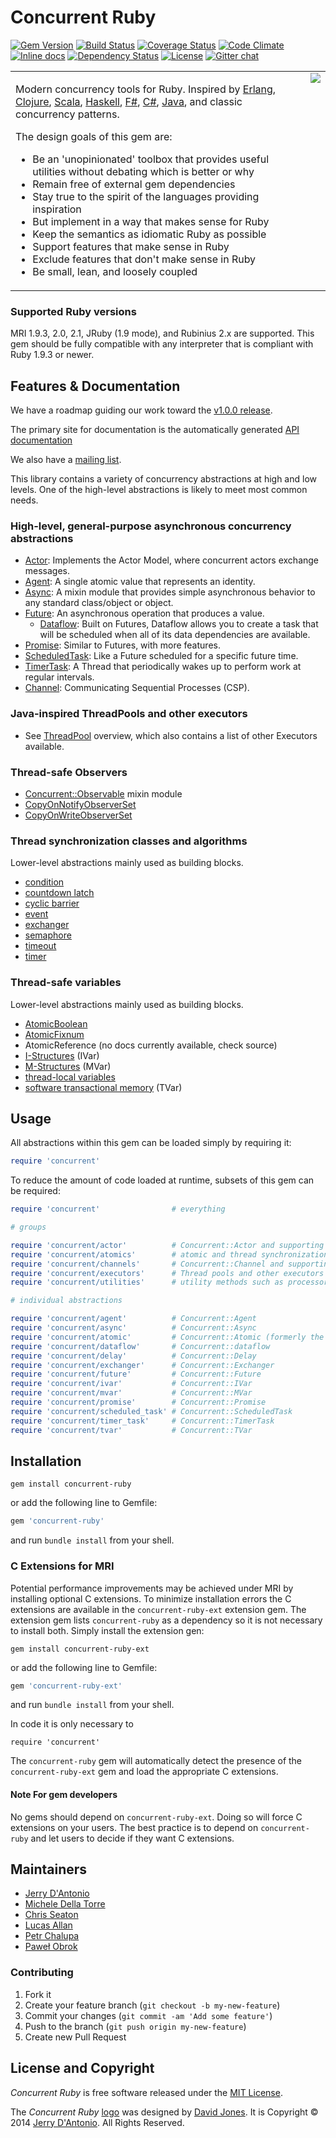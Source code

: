 # Concurrent Ruby
[![Gem Version](https://badge.fury.io/rb/concurrent-ruby.svg)](http://badge.fury.io/rb/concurrent-ruby) [![Build Status](https://travis-ci.org/ruby-concurrency/concurrent-ruby.svg?branch=master)](https://travis-ci.org/ruby-concurrency/concurrent-ruby) [![Coverage Status](https://img.shields.io/coveralls/ruby-concurrency/concurrent-ruby/master.svg)](https://coveralls.io/r/ruby-concurrency/concurrent-ruby) [![Code Climate](https://codeclimate.com/github/ruby-concurrency/concurrent-ruby.svg)](https://codeclimate.com/github/ruby-concurrency/concurrent-ruby) [![Inline docs](http://inch-ci.org/github/ruby-concurrency/concurrent-ruby.svg)](http://inch-ci.org/github/ruby-concurrency/concurrent-ruby) [![Dependency Status](https://gemnasium.com/ruby-concurrency/concurrent-ruby.svg)](https://gemnasium.com/ruby-concurrency/concurrent-ruby) [![License](https://img.shields.io/badge/license-MIT-green.svg)](http://opensource.org/licenses/MIT) [![Gitter chat](http://img.shields.io/badge/gitter-join%20chat%20%E2%86%92-brightgreen.svg)](https://gitter.im/ruby-concurrency/concurrent-ruby)

<table>
  <tr>
    <td align="left" valign="top">
      <p>
        Modern concurrency tools for Ruby. Inspired by
        <a href="http://www.erlang.org/doc/reference_manual/processes.html">Erlang</a>,
        <a href="http://clojure.org/concurrent_programming">Clojure</a>,
        <a href="http://akka.io/">Scala</a>,
        <a href="http://www.haskell.org/haskellwiki/Applications_and_libraries/Concurrency_and_parallelism#Concurrent_Haskell">Haskell</a>,
        <a href="http://blogs.msdn.com/b/dsyme/archive/2010/02/15/async-and-parallel-design-patterns-in-f-part-3-agents.aspx">F#</a>,
        <a href="http://msdn.microsoft.com/en-us/library/vstudio/hh191443.aspx">C#</a>,
        <a href="http://docs.oracle.com/javase/7/docs/api/java/util/concurrent/package-summary.html">Java</a>,
        and classic concurrency patterns.
      </p>
      <p>
        The design goals of this gem are:
        <ul>
          <li>Be an 'unopinionated' toolbox that provides useful utilities without debating which is better or why</li>
          <li>Remain free of external gem dependencies</li>
          <li>Stay true to the spirit of the languages providing inspiration</li>
          <li>But implement in a way that makes sense for Ruby</li>
          <li>Keep the semantics as idiomatic Ruby as possible</li>
          <li>Support features that make sense in Ruby</li>
          <li>Exclude features that don't make sense in Ruby</li>
          <li>Be small, lean, and loosely coupled</li>
        </ul>
      </p>
    </td>
    <td align="right" valign="top">
      <img src="https://raw.githubusercontent.com/ruby-concurrency/concurrent-ruby/master/doc/logo/concurrent-ruby-logo-300x300.png"/>
    </td>
  </tr>
</table>

### Supported Ruby versions

MRI 1.9.3, 2.0, 2.1, JRuby (1.9 mode), and Rubinius 2.x are supported.
This gem should be fully compatible with any interpreter that is compliant with Ruby 1.9.3 or newer.

## Features & Documentation

We have a roadmap guiding our work toward the [v1.0.0 release](https://github.com/ruby-concurrency/concurrent-ruby/wiki/v1.0-Roadmap).

The primary site for documentation is the automatically generated [API documentation](http://ruby-concurrency.github.io/concurrent-ruby/frames.html)

We also have a [mailing list](http://groups.google.com/group/concurrent-ruby).

This library contains a variety of concurrency abstractions at high and low levels. One of the high-level abstractions is likely to meet most common needs. 

### High-level, general-purpose asynchronous concurrency abstractions

* [Actor](http://ruby-concurrency.github.io/concurrent-ruby/Concurrent/Actor.html): Implements the Actor Model, where concurrent actors exchange messages.
* [Agent](http://ruby-concurrency.github.io/concurrent-ruby/Concurrent/Agent.html): A single atomic value that represents an identity.
* [Async](http://ruby-concurrency.github.io/concurrent-ruby/Concurrent/Async.html): A mixin module that provides simple asynchronous behavior to any standard class/object or object.
* [Future](http://ruby-concurrency.github.io/concurrent-ruby/Concurrent/Future.html): An asynchronous operation that produces a value.
  * [Dataflow](http://ruby-concurrency.github.io/concurrent-ruby/Concurrent/Dataflow.html): Built on Futures, Dataflow allows you to create a task that will be scheduled when all of its data dependencies are available.
* [Promise](http://ruby-concurrency.github.io/concurrent-ruby/Concurrent/Promise.html): Similar to Futures, with more features.
* [ScheduledTask](http://ruby-concurrency.github.io/concurrent-ruby/Concurrent/ScheduledTask.html): Like a Future scheduled for a specific future time.
* [TimerTask](http://ruby-concurrency.github.io/concurrent-ruby/Concurrent/TimerTask.html): A Thread that periodically wakes up to perform work at regular intervals. 
* [Channel](http://ruby-concurrency.github.io/concurrent-ruby/Concurrent/Channel.html): Communicating Sequential Processes (CSP). 

### Java-inspired ThreadPools and other executors

* See [ThreadPool](http://ruby-concurrency.github.io/concurrent-ruby/file.thread_pools.html) overview, which also contains a list of other Executors available.

### Thread-safe Observers

* [Concurrent::Observable](http://ruby-concurrency.github.io/concurrent-ruby/Concurrent/Observable.html) mixin module
* [CopyOnNotifyObserverSet](http://ruby-concurrency.github.io/concurrent-ruby/Concurrent/CopyOnNotifyObserverSet.html)
* [CopyOnWriteObserverSet](http://ruby-concurrency.github.io/concurrent-ruby/Concurrent/CopyOnWriteObserverSet.html)

### Thread synchronization classes and algorithms

Lower-level abstractions mainly used as building blocks. 

* [condition](http://ruby-concurrency.github.io/concurrent-ruby/Concurrent/Condition.html)
* [countdown latch](http://ruby-concurrency.github.io/concurrent-ruby/Concurrent/CountDownLatch.html)
* [cyclic barrier](http://ruby-concurrency.github.io/concurrent-ruby/Concurrent/CyclicBarrier.html)
* [event](http://ruby-concurrency.github.io/concurrent-ruby/Concurrent/Event.html)
* [exchanger](http://ruby-concurrency.github.io/concurrent-ruby/Concurrent/Exchanger.html)
* [semaphore](http://ruby-concurrency.github.io/concurrent-ruby/Concurrent/Semaphore.html)
* [timeout](http://ruby-concurrency.github.io/concurrent-ruby/Concurrent.html#timeout-class_method)
* [timer](http://ruby-concurrency.github.io/concurrent-ruby/Concurrent.html#timer-class_method)

### Thread-safe variables

Lower-level abstractions mainly used as building blocks. 

* [AtomicBoolean](http://ruby-concurrency.github.io/concurrent-ruby/Concurrent/AtomicBoolean.html)
* [AtomicFixnum](http://ruby-concurrency.github.io/concurrent-ruby/Concurrent/AtomicFixnum.html)
* AtomicReference (no docs currently available, check source)
* [I-Structures](http://ruby-concurrency.github.io/concurrent-ruby/Concurrent/IVar.html) (IVar)
* [M-Structures](http://ruby-concurrency.github.io/concurrent-ruby/Concurrent/MVar.html) (MVar)
* [thread-local variables](http://ruby-concurrency.github.io/concurrent-ruby/Concurrent/ThreadLocalVar.html)
* [software transactional memory](http://ruby-concurrency.github.io/concurrent-ruby/Concurrent/TVar.html) (TVar)

## Usage

All abstractions within this gem can be loaded simply by requiring it:

```ruby
require 'concurrent'
```

To reduce the amount of code loaded at runtime, subsets of this gem can be required:

```ruby
require 'concurrent'                # everything

# groups

require 'concurrent/actor'          # Concurrent::Actor and supporting code
require 'concurrent/atomics'        # atomic and thread synchronization classes
require 'concurrent/channels'       # Concurrent::Channel and supporting code
require 'concurrent/executors'      # Thread pools and other executors
require 'concurrent/utilities'      # utility methods such as processor count and timers

# individual abstractions

require 'concurrent/agent'          # Concurrent::Agent
require 'concurrent/async'          # Concurrent::Async
require 'concurrent/atomic'         # Concurrent::Atomic (formerly the `atomic` gem)
require 'concurrent/dataflow'       # Concurrent::dataflow
require 'concurrent/delay'          # Concurrent::Delay
require 'concurrent/exchanger'      # Concurrent::Exchanger
require 'concurrent/future'         # Concurrent::Future
require 'concurrent/ivar'           # Concurrent::IVar
require 'concurrent/mvar'           # Concurrent::MVar
require 'concurrent/promise'        # Concurrent::Promise
require 'concurrent/scheduled_task' # Concurrent::ScheduledTask
require 'concurrent/timer_task'     # Concurrent::TimerTask
require 'concurrent/tvar'           # Concurrent::TVar
```

## Installation

```shell
gem install concurrent-ruby
```

or add the following line to Gemfile:

```ruby
gem 'concurrent-ruby'
```

and run `bundle install` from your shell.

### C Extensions for MRI

Potential performance improvements may be achieved under MRI by installing optional C extensions.
To minimize installation errors the C extensions are available in the `concurrent-ruby-ext` extension
gem. The extension gem lists `concurrent-ruby` as a dependency so it is not necessary to install both.
Simply install the extension gen:

```shell
gem install concurrent-ruby-ext
```

or add the following line to Gemfile:

```ruby
gem 'concurrent-ruby-ext'
```

and run `bundle install` from your shell.

In code it is only necessary to

```shell
require 'concurrent'
```

The `concurrent-ruby` gem will automatically detect the presence of the `concurrent-ruby-ext` gem
and load the appropriate C extensions.

#### Note For gem developers

No gems should depend on `concurrent-ruby-ext`. Doing so will force C extensions on your users.
The best practice is to depend on `concurrent-ruby` and let users to decide if they want C extensions.

## Maintainers

* [Jerry D'Antonio](https://github.com/jdantonio)
* [Michele Della Torre](https://github.com/mighe)
* [Chris Seaton](https://github.com/chrisseaton)
* [Lucas Allan](https://github.com/lucasallan)
* [Petr Chalupa](https://github.com/pitr-ch)
* [Paweł Obrok](https://github.com/obrok)

### Contributing

1. Fork it
2. Create your feature branch (`git checkout -b my-new-feature`)
3. Commit your changes (`git commit -am 'Add some feature'`)
4. Push to the branch (`git push origin my-new-feature`)
5. Create new Pull Request

## License and Copyright

*Concurrent Ruby* is free software released under the [MIT License](http://www.opensource.org/licenses/MIT).

The *Concurrent Ruby* [logo](https://github.com/ruby-concurrency/concurrent-ruby/wiki/Logo)
was designed by [David Jones](https://twitter.com/zombyboy).
It is Copyright &copy; 2014 [Jerry D'Antonio](https://twitter.com/jerrydantonio). All Rights Reserved.
